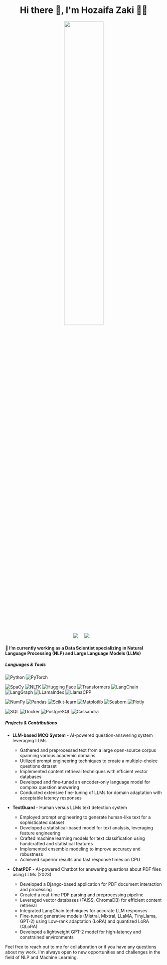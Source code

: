 <h1 align='center'> Hi there 👋, I'm Hozaifa Zaki 🧑‍💻 </h1>

<div id="header" align="center">
  <img width="50%" src="https://github-readme-stats.vercel.app/api?username=Hozaifazaki&show_icons=true&theme=radical">
</div>

<p align='center'>
  <a href="https://www.linkedin.com/in/hozaifa-zaki-20421b1b3/"><img src="https://img.shields.io/badge/linkedin-%230077B5.svg?&style=for-the-badge&logo=linkedin&logoColor=white" /></a>&nbsp;&nbsp;&nbsp;&nbsp;
  <a href="mailto:hozaifa.zaki.11@gmail.com?subject=Hello%20Hozaifa"><img src="https://img.shields.io/badge/gmail-%23D14836.svg?&style=for-the-badge&logo=gmail&logoColor=white" /></a>&nbsp;&nbsp;&nbsp;&nbsp;
</p>

<h4>🔭 I’m currently working as a Data Scientist specializing in Natural Language Processing (NLP) and Large Language Models (LLMs)</h4>

<h5>Languages & Tools</h5>

![Python](https://img.shields.io/badge/python-3670A0?style=for-the-badge&logo=python&logoColor=ffdd54)
![PyTorch](https://img.shields.io/badge/PyTorch-%23EE4C2C.svg?style=for-the-badge&logo=PyTorch&logoColor=white)

![SpaCy](https://img.shields.io/badge/SpaCy-%23005CFF.svg?style=for-the-badge&logo=spacy&logoColor=white)
![NLTK](https://img.shields.io/badge/NLTK-%23009259.svg?style=for-the-badge&logo=nltk&logoColor=white)
![Hugging Face](https://img.shields.io/badge/Hugging%20Face-%23FFCA00.svg?style=for-the-badge&logo=huggingface&logoColor=black)
![Transformers](https://img.shields.io/badge/Transformers-%23FFCA00.svg?style=for-the-badge&logo=transformers&logoColor=black)
![LangChain](https://img.shields.io/badge/LangChain-%23003366.svg?style=for-the-badge&logo=langchain&logoColor=white)
![LangGraph](https://img.shields.io/badge/LangGraph-%23FF0000.svg?style=for-the-badge&logo=langgraph&logoColor=white)
![LLamaIndex](https://img.shields.io/badge/LLamaIndex-%23FF6F00.svg?style=for-the-badge&logo=llamaindex&logoColor=white)
![LlamaCPP](https://img.shields.io/badge/LlamaCPP-%2300FF00.svg?style=for-the-badge&logo=llamacpp&logoColor=black)

![NumPy](https://img.shields.io/badge/numpy-%23013243.svg?style=for-the-badge&logo=numpy&logoColor=white)
![Pandas](https://img.shields.io/badge/pandas-%23150458.svg?style=for-the-badge&logo=pandas&logoColor=white)
![Scikit-learn](https://img.shields.io/badge/scikit--learn-%23F7931E.svg?style=for-the-badge&logo=scikit-learn&logoColor=white)
![Matplotlib](https://img.shields.io/badge/matplotlib-%23F7931E.svg?style=for-the-badge&logo=matplotlib&logoColor=white)
![Seaborn](https://img.shields.io/badge/seaborn-%23F7931E.svg?style=for-the-badge&logo=seaborn&logoColor=white)
![Plotly](https://img.shields.io/badge/plotly-%23F7931E.svg?style=for-the-badge&logo=plotly&logoColor=white)

![SQL](https://img.shields.io/badge/sql-%23F7931E.svg?style=for-the-badge&logo=sql&logoColor=white)
![Docker](https://img.shields.io/badge/Docker-%230db7ed.svg?style=for-the-badge&logo=docker&logoColor=white)
![PostgreSQL](https://img.shields.io/badge/PostgreSQL-%23336791.svg?style=for-the-badge&logo=postgresql&logoColor=white)
![Cassandra](https://img.shields.io/badge/Cassandra-%231287B1.svg?style=for-the-badge&logo=apache-cassandra&logoColor=white)

<h5>Projects & Contributions</h5>

- **LLM-based MCQ System** - AI-powered question-answering system leveraging LLMs
  - Gathered and preprocessed text from a large open-source corpus spanning various academic domains
  - Utilized prompt engineering techniques to create a multiple-choice questions dataset
  - Implemented content retrieval techniques with efficient vector databases
  - Developed and fine-tuned an encoder-only language model for complex question answering
  - Conducted extensive fine-tuning of LLMs for domain adaptation with acceptable latency responses

- **TextGuard** - Human versus LLMs text detection system
  - Employed prompt engineering to generate human-like text for a sophisticated dataset
  - Developed a statistical-based model for text analysis, leveraging feature engineering
  - Crafted machine learning models for text classification using handcrafted and statistical features
  - Implemented ensemble modeling to improve accuracy and robustness
  - Achieved superior results and fast response times on CPU

- **ChatPDF** - AI-powered Chatbot for answering questions about PDF files using LLMs (2023)
  - Developed a Django-based application for PDF document interaction and processing
  - Created a real-time PDF parsing and preprocessing pipeline
  - Leveraged vector databases (FAISS, ChromaDB) for efficient content retrieval
  - Integrated LangChain techniques for accurate LLM responses
  - Fine-tuned generative models (Mistral, Mixtral, LLaMA, TinyLlama, GPT-2) using Low-rank adaptation (LoRA) and quantized LoRA (QLoRA)
  - Developed a lightweight GPT-2 model for high-latency and constrained environments

Feel free to reach out to me for collaboration or if you have any questions about my work. I'm always open to new opportunities and challenges in the field of NLP and Machine Learning.

<!--
**Hozaifazaki/Hozaifazaki** is a ✨ _special_ ✨ repository because its `README.md` (this file) appears on your GitHub profile.

Here are some ideas to get you started:

- 🔭 I’m currently working on ...
- 🌱 I’m currently learning ...
- 👯 I’m looking to collaborate

